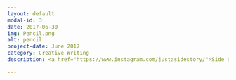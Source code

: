 ```yaml
---
layout: default
modal-id: 3
date: 2017-06-30
img: Pencil.png
alt: pencil
project-date: June 2017
category: Creative Writing
description: <a href="https://www.instagram.com/justasidestory/">Side Story</a> is an instagram page where I post a short story inspired by photos I take.

---
```

